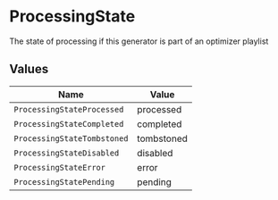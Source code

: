 # ProcessingState

The state of processing if this generator is part of an optimizer playlist


## Values

| Name                        | Value                       |
| --------------------------- | --------------------------- |
| `ProcessingStateProcessed`  | processed                   |
| `ProcessingStateCompleted`  | completed                   |
| `ProcessingStateTombstoned` | tombstoned                  |
| `ProcessingStateDisabled`   | disabled                    |
| `ProcessingStateError`      | error                       |
| `ProcessingStatePending`    | pending                     |